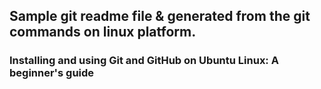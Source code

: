 ## Sample git readme file & generated from the git commands on linux platform.

### Installing and using Git and GitHub on Ubuntu Linux: A beginner's guide
